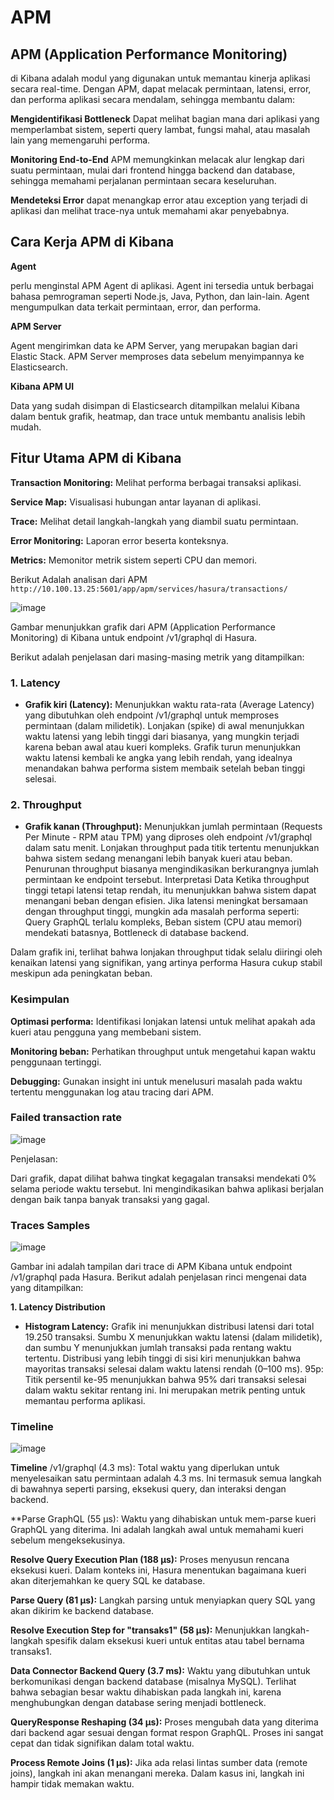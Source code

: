 # APM

## **APM (Application Performance Monitoring)** 
di Kibana adalah modul yang digunakan untuk memantau kinerja aplikasi secara real-time. Dengan APM, dapat melacak permintaan, latensi, error, dan performa aplikasi secara mendalam, sehingga membantu dalam:

**Mengidentifikasi Bottleneck** Dapat melihat bagian mana dari aplikasi yang memperlambat sistem, seperti query lambat, fungsi mahal, atau masalah lain yang memengaruhi performa.

**Monitoring End-to-End** APM memungkinkan melacak alur lengkap dari suatu permintaan, mulai dari frontend hingga backend dan database, sehingga memahami perjalanan permintaan secara keseluruhan.

**Mendeteksi Error** dapat menangkap error atau exception yang terjadi di aplikasi dan melihat trace-nya untuk memahami akar penyebabnya.

## **Cara Kerja APM di Kibana**

**Agent**

perlu menginstal APM Agent di aplikasi. Agent ini tersedia untuk berbagai bahasa pemrograman seperti Node.js, Java, Python, dan lain-lain. Agent mengumpulkan data terkait permintaan, error, dan performa.

**APM Server**

Agent mengirimkan data ke APM Server, yang merupakan bagian dari Elastic Stack. APM Server memproses data sebelum menyimpannya ke Elasticsearch.

**Kibana APM UI**

Data yang sudah disimpan di Elasticsearch ditampilkan melalui Kibana dalam bentuk grafik, heatmap, dan trace untuk membantu analisis lebih mudah.

## **Fitur Utama APM di Kibana**

**Transaction Monitoring:** Melihat performa berbagai transaksi aplikasi.

**Service Map:** Visualisasi hubungan antar layanan di aplikasi.

**Trace:** Melihat detail langkah-langkah yang diambil suatu permintaan.

**Error Monitoring:** Laporan error beserta konteksnya.

**Metrics:** Memonitor metrik sistem seperti CPU dan memori.


Berikut Adalah analisan dari APM
`http://10.100.13.25:5601/app/apm/services/hasura/transactions/`

![image](https://github.com/user-attachments/assets/fdcd6db0-1839-41d1-9be7-762a6a8b3629)

Gambar menunjukkan grafik dari APM (Application Performance Monitoring) di Kibana untuk endpoint /v1/graphql di Hasura. 

Berikut adalah penjelasan dari masing-masing metrik yang ditampilkan:

### **1. Latency**

* **Grafik kiri (Latency):**
Menunjukkan waktu rata-rata (Average Latency) yang dibutuhkan oleh endpoint /v1/graphql untuk memproses permintaan (dalam milidetik).
Lonjakan (spike) di awal menunjukkan waktu latensi yang lebih tinggi dari biasanya, yang mungkin terjadi karena beban awal atau kueri kompleks.
Grafik turun menunjukkan waktu latensi kembali ke angka yang lebih rendah, yang idealnya menandakan bahwa performa sistem membaik setelah beban tinggi selesai.

### **2. Throughput**

* **Grafik kanan (Throughput):**
Menunjukkan jumlah permintaan (Requests Per Minute - RPM atau TPM) yang diproses oleh endpoint /v1/graphql dalam satu menit. Lonjakan throughput pada titik tertentu menunjukkan bahwa sistem sedang menangani lebih banyak kueri atau beban. Penurunan throughput biasanya mengindikasikan berkurangnya jumlah permintaan ke endpoint tersebut. Interpretasi Data Ketika throughput tinggi tetapi latensi tetap rendah, itu menunjukkan bahwa sistem dapat menangani beban dengan efisien. Jika latensi meningkat bersamaan dengan throughput tinggi, mungkin ada
masalah performa seperti: Query GraphQL terlalu kompleks, Beban sistem (CPU atau memori) mendekati batasnya, Bottleneck di database backend.

Dalam grafik ini, terlihat bahwa lonjakan throughput tidak selalu diiringi oleh kenaikan latensi yang signifikan, yang artinya performa Hasura cukup stabil meskipun ada peningkatan beban.

### **Kesimpulan**

**Optimasi performa:** Identifikasi lonjakan latensi untuk melihat apakah ada kueri atau pengguna yang membebani sistem.

**Monitoring beban:** Perhatikan throughput untuk mengetahui kapan waktu penggunaan tertinggi.

**Debugging:** Gunakan insight ini untuk menelusuri masalah pada waktu tertentu menggunakan log atau tracing dari APM.

### **Failed transaction rate**

![image](https://github.com/user-attachments/assets/a865846f-8675-4643-bf1b-64f7f1a0df92)

Penjelasan:

Dari grafik, dapat dilihat bahwa tingkat kegagalan transaksi mendekati 0% selama periode waktu tersebut. Ini mengindikasikan bahwa aplikasi berjalan dengan baik tanpa banyak transaksi yang gagal.

### **Traces Samples**

![image](https://github.com/user-attachments/assets/12de1735-f4c6-42a8-ae9d-4a42d584ed3a)

Gambar ini adalah tampilan dari trace di APM Kibana untuk endpoint /v1/graphql pada Hasura. Berikut adalah penjelasan rinci mengenai data yang ditampilkan:

**1. Latency Distribution**

* **Histogram Latency:**
Grafik ini menunjukkan distribusi latensi dari total 19.250 transaksi. Sumbu X menunjukkan waktu latensi (dalam milidetik), dan sumbu Y menunjukkan jumlah transaksi pada rentang waktu tertentu. Distribusi yang lebih tinggi di sisi kiri menunjukkan bahwa mayoritas transaksi selesai dalam waktu latensi rendah (0–100 ms). 
95p: Titik persentil ke-95 menunjukkan bahwa 95% dari transaksi selesai dalam waktu sekitar rentang ini. Ini merupakan metrik penting untuk memantau performa aplikasi.

### **Timeline**

![image](https://github.com/user-attachments/assets/775ebe71-63e2-4596-ba0b-a72387e58f42)

**Timeline**
/v1/graphql (4.3 ms): Total waktu yang diperlukan untuk menyelesaikan satu permintaan adalah 4.3 ms.
Ini termasuk semua langkah di bawahnya seperti parsing, eksekusi query, dan interaksi dengan backend.

**Parse GraphQL (55 µs):
Waktu yang dihabiskan untuk mem-parse kueri GraphQL yang diterima. Ini adalah langkah awal untuk memahami kueri sebelum mengeksekusinya. 

**Resolve Query Execution Plan (188 µs):**
Proses menyusun rencana eksekusi kueri. Dalam konteks ini, Hasura menentukan bagaimana kueri akan diterjemahkan ke query SQL ke database.

**Parse Query (81 µs):**
Langkah parsing untuk menyiapkan query SQL yang akan dikirim ke backend database. 

**Resolve Execution Step for "transaks1" (58 µs):**
Menunjukkan langkah-langkah spesifik dalam eksekusi kueri untuk entitas atau tabel bernama transaks1.

**Data Connector Backend Query (3.7 ms):**
Waktu yang dibutuhkan untuk berkomunikasi dengan backend database (misalnya MySQL). Terlihat bahwa sebagian besar waktu dihabiskan pada langkah ini, karena menghubungkan dengan database sering menjadi bottleneck.

**QueryResponse Reshaping (34 µs):**
Proses mengubah data yang diterima dari backend agar sesuai dengan format respon GraphQL. Proses ini sangat cepat dan tidak signifikan dalam total waktu.

**Process Remote Joins (1 µs):**
Jika ada relasi lintas sumber data (remote joins), langkah ini akan menangani mereka. Dalam kasus ini, langkah ini hampir tidak memakan waktu.


